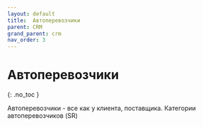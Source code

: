 ```yaml
---
layout: default
title:	Автоперевозчики
parent: CRM
grand_parent: crm
nav_order: 3
---
```


# 	Автоперевозчики
{: .no_toc }

Автоперевозчики - все как у клиента, поставщика. Категории автоперевозчиков (SR)
